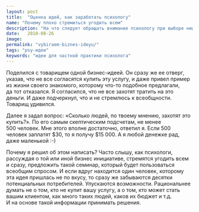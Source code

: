 ```yaml
---
layout: post
title:  "Оценка идей, как заработать психологу"
name: "Почему плохо стремиться угодить всем"
description: "На что следует обращать внимание психологу при выборе ниш для работы и организации частной практики"
date:   2010-08-26			 
image:
permalink: "vybiraem-biznes-ideyu/"
tags: "psy-идеи"
keywords: "идеи для частной практики психолога"
---
```


<p>Поделился с&nbsp;товарищем одной бизнес-идеей. Он&nbsp;сразу&nbsp;же ее&nbsp;отверг, указав, что не&nbsp;все согласятся купить эту услугу, и&nbsp;даже привел пример из&nbsp;жизни своего знакомого, которому что-то подобное предлагали, да&nbsp;тот отказался. Я&nbsp;согласился, что не&nbsp;все захотят тратить на&nbsp;это деньги. И&nbsp;даже подчеркнул, что и&nbsp;не&nbsp;стремлюсь к&nbsp;всеобщности. Товарищ удивился.</p>
<p>Далее я&nbsp;задал вопрос: «Сколько людей, по&nbsp;твоему мнению, захотят это купить?». По&nbsp;его самым скептическим подсчетам, не&nbsp;менее 500&nbsp;человек. Мне этого вполне достаточно, ответил&nbsp;я. Если 500 человек заплатят $30, то&nbsp;я&nbsp;получу $15&nbsp;000. А&nbsp;я&nbsp;любой денежке рад, даже маленькой :-) </p>
<p>Почему я&nbsp;решил об&nbsp;этом написать? Часто слышу, как психологи, рассуждая о&nbsp;той или иной бизнес инициативе, стремятся угодить всем и&nbsp;сразу, предложить такой семинар, который будет пользоваться всеобщим спросом. И&nbsp;если вдруг находится один человек, которому эта идея пришлась не&nbsp;по&nbsp;вкусу, то&nbsp;сразу&nbsp;же забываются десятки потенциальных потребителей. Упускаются возможности. Рациональнее думать не&nbsp;о&nbsp;том, кто не&nbsp;купит вашу услугу, а&nbsp;о&nbsp;том, кто может стать вашим клиентом, как много таких людей, каков их&nbsp;бюджет и&nbsp;т.д. И&nbsp;на&nbsp;основе такой информации принимать решения.</p>
